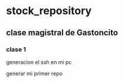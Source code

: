 # stock_repository

## clase magistral de Gastoncito

### clase 1

generacion el ssh en mi pc

generar mi primer repo